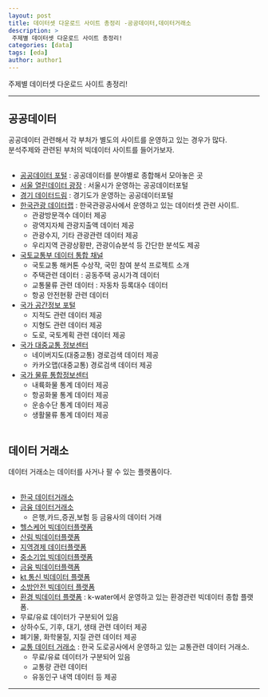 ```yaml
---
layout: post
title: 데이터셋 다운로드 사이트 총정리 -공공데이터,데이터거래소
description: >
 주제별 데이터셋 다운로드 사이트 총정리!
categories: [data] 
tags: [eda]
author: author1
---
```


주제별 데이터셋 다운로드 사이트 총정리!

---


## 공공데이터 <Br>

공공데이터 관련해서 각 부처가 별도의 사이트를 운영하고 있는 경우가 많다. <br>
분석주제와 관련된 부처의 빅데이터 사이트를 들어가보자.<br><br>



- [공공데이터 포털](https://data.go.kr) : 공공데이터를 분야별로 종합해서 모아놓은 곳<br>
- [서울 열린데이터 광장](https://data.seoul.go.kr) : 서울시가 운영하는 공공데이터포털 <br> 
- [경기 데이터드림](https://data.gg.go.kr/portal/mainPage.do) : 경기도가 운영하는 공공데이터포털 <br>
- [한국관광 데이터랩](https://datalab.visitkorea.or.kr/datalab/portal/main/getMainForm.do)  :  한국관광공사에서 운영하고 있는 데이터셋 관련 사이트.<br>
  -  관광방문객수 데이터 제공<br>
  -  광역지자체 관광지출액 데이터 제공<br>
  -  관광수지, 기타 관광관련 데이터 제공<br>
  -  우리지역 관광상황판, 관광이슈분석 등 간단한 분석도 제공<br>
- [국토교통부 데이터 통합 채널](https://data.molit.go.kr) <Br>
  -  국토교통 해커톤 수상작, 국민 참여 분석 프로젝트 소개 <Br>
  -  주택관련 데이터 : 공동주택 공시가격 데이터 <Br>
  -  교통물류 관련 데이터 : 자동차 등록대수 데이터 <br>
  -  항공 안전현황 관련 데이터 <Br>
- [국가 공간정보 포털](http://www.nsdi.go.kr/lxportal/?menuno=2679)<br>
  - 지적도 관련 데이터 제공<br>
  - 지형도 관련 데이터 제공<br>
  - 도로, 국토계획 관련 데이터 제공<br>
- [국가 대중교통 정보센터](https://www.tago.go.kr)<br>
  - 네이버지도(대중교통) 경로검색 데이터 제공<br>
  - 카카오맵(대중교통) 경로검색 데이터 제공 <br>
- [국가 물류 통합정보센터](http://nlic.go.kr/nlic/frghtRoad0010.action)<br>
  - 내륙화물 통계 데이터 제공<br>
  - 항공화물 통계 데이터 제공<br>
  - 운송수단 통계 데이터 제공<br>
  - 생활물류 통계 데이터 제공<br><br>



## 데이터 거래소 <br>

데이터 거래소는 데이터를 사거나 팔 수 있는 플랫폼이다. <br><br>

- [한국 데이터거래소](https://kdx.kr/main)<br>
- [금융 데이터거래소](https://www.findatamall.or.kr/fsec/main/main.do?cmnx=1)<br>
  - 은행,카드,증권,보험 등 금융사의 데이터 거래<br>
- [헬스케어 빅데이터플랫폼](https://www.bigdata-cancer.kr)<br>
- [산림 빅데이터플랫폼](https://www.bigdata-forest.kr)<br>
- [지역경제 데이터플랫폼](https://www.bigdata-region.kr/#/)<br>
- [중소기업 빅데이터플랫폼](https://www.bigdata-sme.kr/#/datastore/landing)<br>
- [금융 빅데이터플랙폼](https://www.bigdata-finance.kr/main.do)<br>
- [kt 통신 빅데이터 플랫폼](https://www.bigdata-telecom.kr/invoke/SOKBP0000/?ver=2.0)<br>
- [소방안전 빅데이터 플랫폼](https://www.bigdata-119.kr)<br>
- [환경 빅데이터 플랫폼](https://www.bigdata-environment.kr/user/main.do) : k-water에서 운영하고 있는 환경관련 빅데이터 종합 플랫폼. <Br>
 -  무료/유료 데이터가 구분되어 있음 <Br>
 -  상하수도, 기후, 대기, 생태 관련 데이터 제공 <Br>
 -  폐기물, 화학물질, 지질 관련 데이터 제공 <Br>
- [교통 데이터 거래소](https://www.bigdata-transportation.kr)  : 한국 도로공사에서 운영하고 있는 교통관련 데이터 거래소.<br>
  - 무료/유료 데이터가 구분되어 있음<br>
  - 교통량 관련 데이터<br>
  - 유동인구 내역 데이터 등 제공<br> 
---